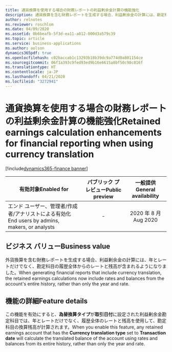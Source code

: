 ```yaml
---
title: 通貨換算を使用する場合の財務レポートの利益剰余金計算の機能強化
description: 通貨換算を含む財務レポートを生成する場合、利益剰余金の計算には、勘定科目の履歴全体からのレートと残高が含まれるようになりました。
author: relnotes
ms.reviewer: roschlom
ms.date: 04/09/2020
ms.assetid: 0b6beafb-5f3d-ea11-a812-000d3a579c39
ms.topic: article
ms.service: business-applications
ms.author: aolson
dynamics365pdf: true
ms.openlocfilehash: c02baccab1c13293b18b39dc9a774d0a801154ce
ms.sourcegitcommit: 06f1a393c9fed93ed9b16e6615a8bf50c98c816f
ms.translationtype: HT
ms.contentlocale: ja-JP
ms.lasthandoff: 04/21/2020
ms.locfileid: "3272941"
---
```

# <a name="retained-earnings-calculation-enhancements-for-financial-reporting-when-using-currency-translation"></a><span data-ttu-id="476e2-103">通貨換算を使用する場合の財務レポートの利益剰余金計算の機能強化</span><span class="sxs-lookup"><span data-stu-id="476e2-103">Retained earnings calculation enhancements for financial reporting when using currency translation</span></span>
[!include[dynamics365-finance banner](../includes/dynamics365-finance.md)]

| <span data-ttu-id="476e2-104">有効対象</span><span class="sxs-lookup"><span data-stu-id="476e2-104">Enabled for</span></span>    |  <span data-ttu-id="476e2-105">パブリック プレビュー</span><span class="sxs-lookup"><span data-stu-id="476e2-105">Public preview</span></span> | <span data-ttu-id="476e2-106">一般提供</span><span class="sxs-lookup"><span data-stu-id="476e2-106">General availability</span></span> | 
| ---------- | :----------: |:----------: |
|<span data-ttu-id="476e2-107">エンド ユーザー、管理者/作成者/アナリストによる有効化</span><span class="sxs-lookup"><span data-stu-id="476e2-107">End users by admins, makers, or analysts</span></span>|-| <span data-ttu-id="476e2-108">2020 年 8 月</span><span class="sxs-lookup"><span data-stu-id="476e2-108">Aug 2020</span></span>|


## <a name="business-value"></a><span data-ttu-id="476e2-109">ビジネス バリュー</span><span class="sxs-lookup"><span data-stu-id="476e2-109">Business value</span></span>
<!-- bv start -->
<span data-ttu-id="476e2-110">外貨換算を含む財務レポートを生成する場合、利益剰余金の計算には、年とレートだけでなく、勘定科目の履歴全体からのレートと残高が含まれるようになりました。</span><span class="sxs-lookup"><span data-stu-id="476e2-110">When generating financial reports that include currency translation, the retained earnings calculations now include rates and balances from the account's entire history, rather than only the year and rate.</span></span>
<!-- bv end -->



## <a name="feature-details"></a><span data-ttu-id="476e2-111">機能の詳細</span><span class="sxs-lookup"><span data-stu-id="476e2-111">Feature details</span></span>
<!--feature detail start -->
<span data-ttu-id="476e2-112">この機能を有効にすると、**為替換算タイプ**が**取引日付**に設定された利益剰余金勘定科目では、年とレートだけでなく、履歴全体のレートと残高を使用して、勘定科目の換算残高が計算されます。</span><span class="sxs-lookup"><span data-stu-id="476e2-112">When you enable this feature, any retained earnings account that has the **Currency translation type** set to **Transaction date** will calculate the translated balance of the account using rates and balances from its entire history, rather than only the year and rate.</span></span>
<!--feature detail end -->









